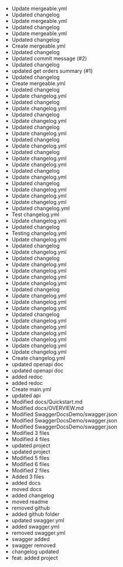 - Update mergeable.yml
- Updated changelog
- Update mergeable.yml
- Updated changelog
- Update mergeable.yml
- Updated changelog
- Create mergeable.yml
- Updated changelog
- Updated commit message (#2)
- Updated changelog
- updated get orders summary (#1)
- Updated changelog
- Create mergeable.yml
- Updated changelog
- Update changelog.yml
- Updated changelog
- Update changelog.yml
- Updated changelog
- Update changelog.yml
- Updated changelog
- Update changelog.yml
- Updated changelog
- Update changelog.yml
- Updated changelog
- Update changelog.yml
- Update changelog.yml
- Updated changelog
- Update changelog.yml
- Updated changelog
- Update changelog.yml
- Update changelog.yml
- Update changelog.yml
- Updated changelog.yml
- Test changelog.yml
- Update changelog.yml
- Updated changelog
- Testing changelog.yml
- Update changelog.yml
- Updated changelog
- Update changelog.yml
- Updated changelog
- Update changelog.yml
- Update changelog.yml
- Update changelog.yml
- Update changelog.yml
- Updated changelog
- Update changelog.yml
- Update changelog.yml
- Update changelog.yml
- Updated changelog
- Update changelog.yml
- Update changelog.yml
- Update changelog.yml
- Update changelog.yml
- Update changelog.yml
- Update changelog.yml
- Create changelog.yml
- updated openapi doc
- updated openapi doc
- added redoc
- added redoc
- Create main.yml
- updated api
- Modified docs/Quickstart.md
- Modified docs/OVERVIEW.md
- Modified SwaggerDocsDemo/swagger.json
- Modified SwaggerDocsDemo/swagger.json
- Modified SwaggerDocsDemo/swagger.json
- Modified 3 files
- Modified 4 files
- updated project
- updated project
- Modified 5 files
- Modified 6 files
- Modified 2 files
- Added 3 files
- added docs
- moved docs
- added changelog
- moved readme
- removed github
- added github folder
- updated swagger.yml
- added swagger.yml
- removed swagger.yml
- swagger added
- swagger removed
- changelog updated
- feat: added project